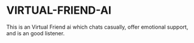 # VIRTUAL-FRIEND-AI
This is an Virtual Friend ai which chats casually, offer emotional support, and is an good listener.
